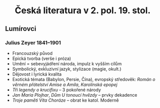 # <div style="text-align: center">Česká literatura v 2. pol. 19. stol.</div>

## Lumírovci
### Julius Zeyer 1841–1901
- Francouzský původ
- Epická tvorba (verše i próza)
- Umění = sebevyjádření národa, impulz k vyšším cílům
- Symbolický, exkluzivní jazyk, stylizace (magie, okult.)
- Dějovost i lyrická kvalita
- Exotická témata (Babylon, Persie, Čína), evropský středověk: *Román o věrném přátelství Amise a Amila*, *Karolínská epopej*
- *Tři legendy o krucifixu* – 3 pokořené národy
- *Jan Maria Plojhar*, *Dům U tonoucí hvězdy* – prvky dekadence
- *Troje paměti Víta Choráze* – obrat ke katol. Moderně
